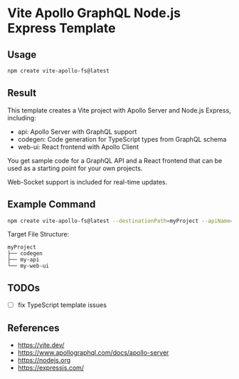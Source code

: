 # Vite Apollo GraphQL Node.js Express Template

## Usage

```sh
npm create vite-apollo-fs@latest
```

## Result

This template creates a Vite project with Apollo Server and Node.js Express, including:

- api: Apollo Server with GraphQL support
- codegen: Code generation for TypeScript types from GraphQL schema
- web-ui: React frontend with Apollo Client

You get sample code for a GraphQL API and a React frontend that can be used as a starting point for your own projects.

Web-Socket support is included for real-time updates.

## Example Command

```sh
npm create vite-apollo-fs@latest --destinationPath=myProject --apiName=my-api --webUiName=my-web-ui
```

Target File Structure:

```
myProject
├── codegen
├── my-api
└── my-web-ui
```

## TODOs

- [ ] fix TypeScript template issues

## References

- https://vite.dev/
- https://www.apollographql.com/docs/apollo-server
- https://nodejs.org
- https://expressjs.com/
